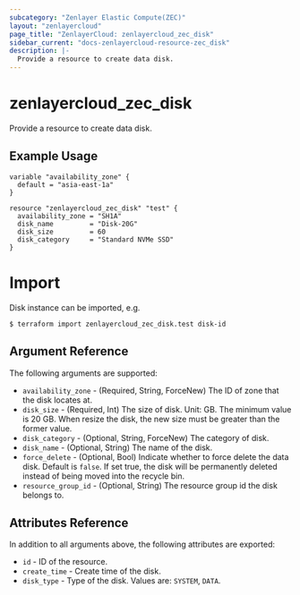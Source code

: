 ```yaml
---
subcategory: "Zenlayer Elastic Compute(ZEC)"
layout: "zenlayercloud"
page_title: "ZenlayerCloud: zenlayercloud_zec_disk"
sidebar_current: "docs-zenlayercloud-resource-zec_disk"
description: |-
  Provide a resource to create data disk.
---
```


# zenlayercloud_zec_disk

Provide a resource to create data disk.

## Example Usage

```hcl
variable "availability_zone" {
  default = "asia-east-1a"
}

resource "zenlayercloud_zec_disk" "test" {
  availability_zone = "SH1A"
  disk_name         = "Disk-20G"
  disk_size         = 60
  disk_category     = "Standard NVMe SSD"
}
```

# Import

Disk instance can be imported, e.g.

```hcl
$ terraform import zenlayercloud_zec_disk.test disk-id
```

## Argument Reference

The following arguments are supported:

* `availability_zone` - (Required, String, ForceNew) The ID of zone that the disk locates at.
* `disk_size` - (Required, Int) The size of disk. Unit: GB. The minimum value is 20 GB. When resize the disk, the new size must be greater than the former value.
* `disk_category` - (Optional, String, ForceNew) The category of disk.
* `disk_name` - (Optional, String) The name of the disk.
* `force_delete` - (Optional, Bool) Indicate whether to force delete the data disk. Default is `false`. If set true, the disk will be permanently deleted instead of being moved into the recycle bin.
* `resource_group_id` - (Optional, String) The resource group id the disk belongs to.

## Attributes Reference

In addition to all arguments above, the following attributes are exported:

* `id` - ID of the resource.
* `create_time` - Create time of the disk.
* `disk_type` - Type of the disk. Values are: `SYSTEM`, `DATA`.


